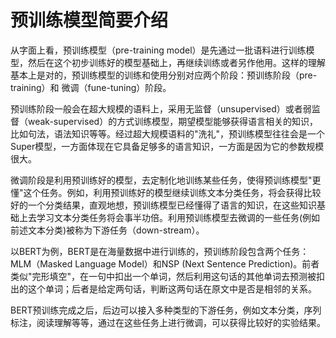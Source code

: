 # 预训练模型简要介绍

从字面上看，预训练模型（pre-training model）是先通过一批语料进行训练模型，然后在这个初步训练好的模型基础上，再继续训练或者另作他用。这样的理解基本上是对的，预训练模型的训练和使用分别对应两个阶段：预训练阶段（pre-training）和 微调（fune-tuning）阶段。

预训练阶段一般会在超大规模的语料上，采用无监督（unsupervised）或者弱监督（weak-supervised）的方式训练模型，期望模型能够获得语言相关的知识，比如句法，语法知识等等。经过超大规模语料的"洗礼"，预训练模型往往会是一个Super模型，一方面体现在它具备足够多的语言知识，一方面是因为它的参数规模很大。

微调阶段是利用预训练好的模型，去定制化地训练某些任务，使得预训练模型"更懂"这个任务。例如，利用预训练好的模型继续训练文本分类任务，将会获得比较好的一个分类结果，直观地想，预训练模型已经懂得了语言的知识，在这些知识基础上去学习文本分类任务将会事半功倍。利用预训练模型去微调的一些任务(例如前述文本分类)被称为下游任务（down-stream）。

以BERT为例，BERT是在海量数据中进行训练的，预训练阶段包含两个任务：MLM（Masked Language Model）和NSP (Next Sentence Prediction)。前者类似"完形填空"，在一句中扣出一个单词，然后利用这句话的其他单词去预测被扣出的这个单词；后者是给定两句话，判断这两句话在原文中是否是相邻的关系。

BERT预训练完成之后，后边可以接入多种类型的下游任务，例如文本分类，序列标注，阅读理解等等，通过在这些任务上进行微调，可以获得比较好的实验结果。
